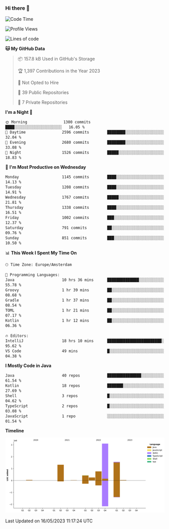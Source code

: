 ### Hi there 👋


<!--START_SECTION:waka-->
![Code Time](http://img.shields.io/badge/Code%20Time-3%2C211%20hrs%203%20mins-blue)

![Profile Views](http://img.shields.io/badge/Profile%20Views-7-blue)

![Lines of code](https://img.shields.io/badge/From%20Hello%20World%20I%27ve%20Written-7.5%20million%20lines%20of%20code-blue)

**🐱 My GitHub Data** 

> 📦 157.8 kB Used in GitHub's Storage 
 > 
> 🏆 1,397 Contributions in the Year 2023
 > 
> 🚫 Not Opted to Hire
 > 
> 📜 39 Public Repositories 
 > 
> 🔑 7 Private Repositories 
 > 
**I'm a Night 🦉** 

```text
🌞 Morning                1300 commits        ████░░░░░░░░░░░░░░░░░░░░░   16.05 % 
🌆 Daytime                2596 commits        ████████░░░░░░░░░░░░░░░░░   32.04 % 
🌃 Evening                2680 commits        ████████░░░░░░░░░░░░░░░░░   33.08 % 
🌙 Night                  1526 commits        █████░░░░░░░░░░░░░░░░░░░░   18.83 % 
```
📅 **I'm Most Productive on Wednesday** 

```text
Monday                   1145 commits        ████░░░░░░░░░░░░░░░░░░░░░   14.13 % 
Tuesday                  1208 commits        ████░░░░░░░░░░░░░░░░░░░░░   14.91 % 
Wednesday                1767 commits        █████░░░░░░░░░░░░░░░░░░░░   21.81 % 
Thursday                 1338 commits        ████░░░░░░░░░░░░░░░░░░░░░   16.51 % 
Friday                   1002 commits        ███░░░░░░░░░░░░░░░░░░░░░░   12.37 % 
Saturday                 791 commits         ██░░░░░░░░░░░░░░░░░░░░░░░   09.76 % 
Sunday                   851 commits         ███░░░░░░░░░░░░░░░░░░░░░░   10.50 % 
```


📊 **This Week I Spent My Time On** 

```text
🕑︎ Time Zone: Europe/Amsterdam

💬 Programming Languages: 
Java                     10 hrs 36 mins      ██████████████░░░░░░░░░░░   55.78 % 
Groovy                   1 hr 39 mins        ██░░░░░░░░░░░░░░░░░░░░░░░   08.68 % 
Gradle                   1 hr 37 mins        ██░░░░░░░░░░░░░░░░░░░░░░░   08.54 % 
TOML                     1 hr 21 mins        ██░░░░░░░░░░░░░░░░░░░░░░░   07.17 % 
Kotlin                   1 hr 12 mins        ██░░░░░░░░░░░░░░░░░░░░░░░   06.36 % 

🔥 Editors: 
IntelliJ                 18 hrs 10 mins      ████████████████████████░   95.62 % 
VS Code                  49 mins             █░░░░░░░░░░░░░░░░░░░░░░░░   04.38 % 
```

**I Mostly Code in Java** 

```text
Java                     40 repos            ███████████████░░░░░░░░░░   61.54 % 
Kotlin                   18 repos            ███████░░░░░░░░░░░░░░░░░░   27.69 % 
Shell                    3 repos             █░░░░░░░░░░░░░░░░░░░░░░░░   04.62 % 
TypeScript               2 repos             █░░░░░░░░░░░░░░░░░░░░░░░░   03.08 % 
JavaScript               1 repo              ░░░░░░░░░░░░░░░░░░░░░░░░░   01.54 % 
```



**Timeline**

![Lines of Code chart](https://raw.githubusercontent.com/powercasgamer/powercasgamer/master/assets/bar_graph.png)


 Last Updated on 16/05/2023 11:17:24 UTC
<!--END_SECTION:waka-->
